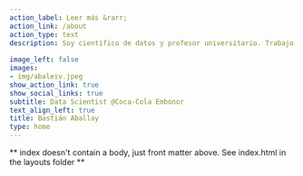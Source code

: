 ```yaml
---
action_label: Leer más &rarr; 
action_link: /about
action_type: text
description: Soy científico de datos y profesor universitario. Trabajo creando soluciones analíticas para problemas de negocio.
  
image_left: false
images:
- img/abaleiv.jpeg
show_action_link: true
show_social_links: true
subtitle: Data Scientist @Coca-Cola Embonor
text_align_left: true
title: Bastián Aballay
type: home
---
```


** index doesn't contain a body, just front matter above.
See index.html in the layouts folder **
